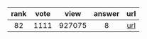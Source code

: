 
| rank | vote | view | answer | url |
|:-:|:-:|:-:|:-:|:-:|
|82|1111|927075|8| [url](http://stackoverflow.com/questions/11277432/how-to-remove-a-key-from-a-python-dictionary) |
